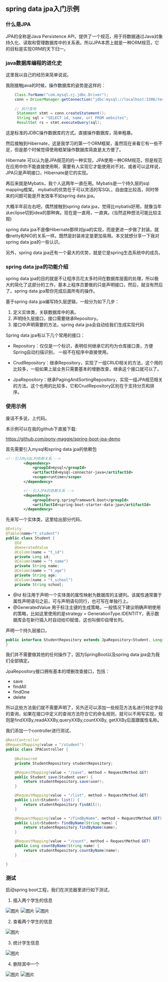 ## spring data jpa入门示例

### 什么是JPA

JPA的全称是Java Persistence API，提供了一个规范，用于将数据通过Java对象持久化、读取和管理数据库中的关系表。所以JPA本质上就是一种ORM规范，它的目标是实现ORM的天下归一。


### java数据库编程的进化史

这里我以自己的经历来简单说说。

我刚接触java的时候，操作数据库的姿势是这样的：

```java
    Class.forName("com.mysql.cj.jdbc.Driver");
    conn = DriverManager.getConnection("jdbc:mysql://localhost:3306/test","root","123456");
        
    // 执行查询
     Statement stmt = conn.createStatement();
     String sql = "SELECT id, name, url FROM websites";
     ResultSet rs = stmt.executeQuery(sql);
```

这是标准的JDBC操作数据库的方式。直接操作数据库，简单粗暴。

然后接触到Hibernate，这是我学习的第一个ORM框架，虽然现在来看它有一些不足，但是那个时候觉得使用框架操作数据库简直是太方便了。

Hibernate 可以认为是JPA规范的的一种实现，JPA使用一种ORM规范，但是规范在应用中你不能直接使用啊，需要有人实现它才能使用对不对。或者可以这样说，JPA只是声明接口，Hibernate是它的实现。


再后来就是Mybatis，我个人这两年一直在用。Mybatis是一个持久层的sql mapping框架。
mybatis的优势在于可以灵活的写SQL，自由度比较高，同时带来的问题可能是开发效率不如spring data jpa。

大概半年前左右吧，偶然接触到spring data jpa，觉得比mybatis好用，就像当年从eclipse切到idea的那种爽。现在是一直用，一直爽。(当然这种想法可能比较主观)

spring data jpa不是像Hibernate那样对jpa的实现，而是更进一步做了封装。就像netty和NIO的关系一样。既然是封装肯定是更加易用。本文就想分享一下我对spring data jpa的一些认识。

另外，spring data jpa还有一个最大的优势，就是它是spring生态系统中的成员。

### spring data jpa的功能介绍

spring data jpa的目的就是不让程序员花太多时间在数据库层面的处理，所以极大的简化了这部分的工作，基本上程序员要做的只是声明接口，然后，就没有然后了。spring data jpa帮你完成后面所有的操作。

基于spring data jpa编写持久层逻辑，一般分为如下几步：

1. 定义实体类，关联数据库中的表。
2. 声明持久层接口，接口需要继承Repository。
3. 接口中声明需要的方法，spring data jpa会自动给我们生成实现代码

Spring data jpa有以下几个常用的接口：

* Repository：仅仅是一个标识，表明任何继承它的均为仓库接口类，方便Spring自动扫描识别， 一般不在程序中直接使用。

* CrudRepository：继承Repository，实现了一组CRUD相关的方法，这个用的比较多，一般如果上层业务只需要基本的增删改查，继承这个接口就可以了。

* JpaRepository：继承PagingAndSortingRepository，实现一组JPA规范相关的方法。这个也用的比较多，它和CrudRepository区别在于支持分页和排序。

### 使用示例

废话不多说，上代码。

本示例可以在我的github下直接下载:

https://github.com/pony-maggie/spring-boot-jpa-demo


首先需要引入mysql和spring data jpa的依赖包

```xml
<!--引入MySQL的依赖关系 -->
		<dependency>
			<groupId>mysql</groupId>
			<artifactId>mysql-connector-java</artifactId>
			<scope>runtime</scope>
		</dependency>

		<!--引入JPA的依赖关系 -->
		<dependency>
			<groupId>org.springframework.boot</groupId>
			<artifactId>spring-boot-starter-data-jpa</artifactId>
		</dependency>
```



先来写一个实体类，这里给出部分代码，

```java
@Entity
@Table(name="t_student")
public class Student {
	@Id
    @GeneratedValue
    @Column(name = "t_id")
    private Long id;
    @Column(name = "t_name")
    private String name;
    @Column(name = "t_age")
    private String age;
    @Column(name = "t_school")
    private String school;
```


* @Id 标注用于声明一个实体类的属性映射为数据库的主键列。该属性通常置于属性声明语句之前，可与声明语句同行，也可写在单独行上。 
* @GeneratedValue 用于标注主键的生成策略，一般情况下建议明确声明使用的策略，比如这里使用的是strategy = GenerationType.IDENTITY，表示数据库会在新行插入时自动给ID赋值，这也叫做ID自增长列。



声明一个持久层接口，

```java
public interface StudentRepository extends JpaRepository<Student, Long> {
}
```


我们并不需要做其他的任何操作了，因为SpringBoot以及spring data jpa会为我们全部搞定。

JpaRepository接口拥有基本的增删改查接口，包括：

* save
* findAll
* findOne
* delete

所以这些方法我们就不需要声明了，另外还可以添加一些规范方法名进行特定字段的查询，如果在接口中定义的查询方法符合它的命名规则，就可以不用写实现，规则是findXXBy,readAXXBy,queryXXBy,countXXBy, getXXBy后面跟属性名称。

我们添加一个controller进行测试，

```java
@RestController
@RequestMapping(value = "/student")
public class JPAController {
	
	@Autowired
	private StudentRepository studentRepository;

	@RequestMapping(value = "/save", method = RequestMethod.GET)
	public Student save(Student user) {
		return studentRepository.save(user);
	}

	@RequestMapping(value = "/list", method = RequestMethod.GET)
	public List<Student> list() {
		return studentRepository.findAll();
	}

	@RequestMapping(value = "/findByName", method = RequestMethod.GET)
	public List<Student> findByName(String name) {
		return studentRepository.findByName(name);
	}

	@RequestMapping(value = "/count", method = RequestMethod.GET)
	public Long countByName(String name) {
		return studentRepository.countByName(name);
	}

}
```

	 
### 测试
启动spring boot工程，我们在浏览器里进行如下测试，

1. 插入两个学生的信息

![图片](https://github.com/pony-maggie/spring-boot-jpa-demo/blob/master/images/1-1.jpg)
![图片](https://github.com/pony-maggie/spring-boot-jpa-demo/blob/master/images/1-2.jpg)
![图片](https://github.com/pony-maggie/spring-boot-jpa-demo/blob/master/images/1-3.jpg)

2. 查看两个学生的信息

![图片](https://github.com/pony-maggie/spring-boot-jpa-demo/blob/master/images/2.jpg)

3. 统计学生信息

![图片](https://github.com/pony-maggie/spring-boot-jpa-demo/blob/master/images/3.jpg)


4. 删除其中一个

![图片](https://github.com/pony-maggie/spring-boot-jpa-demo/blob/master/images/4-1.jpg)
![图片](https://github.com/pony-maggie/spring-boot-jpa-demo/blob/master/images/4-2.jpg)



